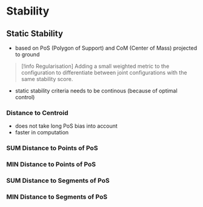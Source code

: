 # Stability
## Static Stability
- based on PoS (Polygon of Support) and CoM (Center of Mass) projected to ground
> [!info Regularisation]
> Adding a small weighted metric to the configuration to differentiate between joint configurations with the same stability score.
- static stability criteria needs to be continous (because of optimal control)
### Distance to Centroid
- does not take long PoS bias into account
- faster in computation
### SUM Distance to Points of PoS
### MIN Distance to Points of PoS
### SUM Distance to Segments of PoS
### MIN Distance to Segments of PoS
